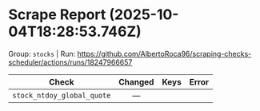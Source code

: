 # Scrape Report (2025-10-04T18:28:53.746Z)

Group: `stocks`  |  Run: https://github.com/AlbertoRoca96/scraping-checks-scheduler/actions/runs/18247966657

| Check | Changed | Keys | Error |
|---|:---:|:--|:--|
| `stock_ntdoy_global_quote` | — |  |  |
